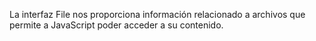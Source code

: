 La interfaz File nos proporciona información relacionado a archivos que permite a JavaScript poder acceder a su contenido.